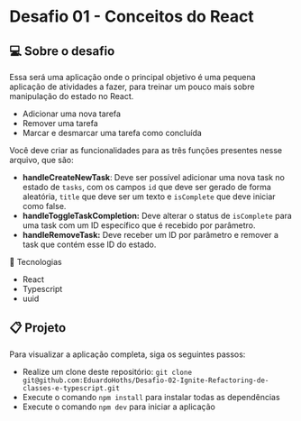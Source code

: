 # Desafio 01 - Conceitos do React

## 💻 Sobre o desafio

Essa será uma aplicação onde o principal objetivo é uma pequena aplicação de atividades a fazer, para treinar um pouco mais sobre manipulação do estado no React.

- Adicionar uma nova tarefa
- Remover uma tarefa
- Marcar e desmarcar uma tarefa como concluída

Você deve criar as funcionalidades para as três funções presentes nesse arquivo, que são:

- **handleCreateNewTask**: Deve ser possível adicionar uma nova task no estado de `tasks`, com os campos `id` que deve ser gerado de forma aleatória, `title` que deve ser um texto e `isComplete` que deve iniciar como false.
- **handleToggleTaskCompletion:** Deve alterar o status de `isComplete` para uma task com um ID específico que é recebido por parâmetro.
- **handleRemoveTask:** Deve receber um ID por parâmetro e remover a task que contém esse ID do estado.

🚀 Tecnologias
- React
- Typescript
- uuid


## 📋 Projeto

Para visualizar a aplicação completa, siga os seguintes passos:

- Realize um clone deste repositório: ``git clone git@github.com:EduardoHoths/Desafio-02-Ignite-Refactoring-de-classes-e-typescript.git``
- Execute o comando ``npm install`` para instalar todas as dependências
- Execute o comando ``npm dev`` para iniciar a aplicação